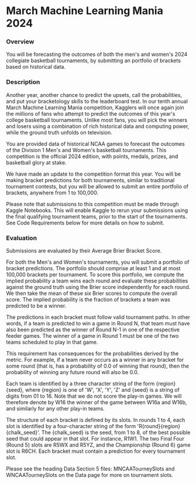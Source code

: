 # March Machine Learning Mania 2024

### Overview
You will be forecasting the outcomes of both the men's and women's 2024 collegiate basketball tournaments, by submitting an portfolio of brackets based on historical data.

### Description
Another year, another chance to predict the upsets, call the probabilities, and put your bracketology skills to the leaderboard test. In our tenth annual March Machine Learning Mania competition, Kagglers will once again join the millions of fans who attempt to predict the outcomes of this year's college basketball tournaments. Unlike most fans, you will pick the winners and losers using a combination of rich historical data and computing power, while the ground truth unfolds on television.

You are provided data of historical NCAA games to forecast the outcomes of the Division 1 Men's and Women's basketball tournaments. This competition is the official 2024 edition, with points, medals, prizes, and basketball glory at stake.

We have made an update to the competition format this year. You will be making bracket predictions for both tournaments, similar to traditional tournament contests, but you will be allowed to submit an entire portfolio of brackets, anywhere from 1 to 100,000.

Please note that submissions to this competition must be made through Kaggle Notebooks. This will enable Kaggle to rerun your submissions using the final qualifying tournament teams, prior to the start of the tournaments. See Code Requirements below for more details on how to submit.

### Evaluation
Submissions are evaluated by their Average Brier Bracket Score.

For both the Men's and Women's tournaments, you will submit a portfolio of bracket predictions. The portfolio should comprise at least 1 and at most 100,000 brackets per tournament. To score this portfolio, we compute the implied probability a team wins each round and evaluate these probabilities against the ground truth using the Brier score independently for each round. We then take the mean of these six Brier scores to compute the overall score. The implied probability is the fraction of brackets a team was predicted to be a winner.

The predictions in each bracket must follow valid tournament paths. In other words, if a team is predicted to win a game in Round N, that team must have also been predicted as the winner of Round N-1 in one of the respective feeder games. The winner of a game in Round 1 must be one of the two teams scheduled to play in that game.

This requirement has consequences for the probabilities derived by the metric. For example, if a team never occurs as a winner in any bracket for some round (that is, has a probability of 0.0 of winning that round), then the probability of winning any future round will also be 0.0.

Each team is identified by a three character string of the form {region}{seed}, where {region} is one of 'W', 'X', 'Y', 'Z' and {seed} is a string of digits from 01 to 16. Note that we do not score the play-in games. We will therefore denote by W16 the winner of the game between W16a and W16b, and similarly for any other play-in teams.

The structure of each bracket is defined by its slots. In rounds 1 to 4, each slot is identified by a four-character string of the form 'R{round}{region}{chalk_seed}'. The {chalk_seed} is the seed, from 1 to 8, of the best possible seed that could appear in that slot. For instance, R1W1. The two Final Four (Round 5) slots are R5WX and R5YZ, and the Championship (Round 6) game slot is R6CH. Each bracket must contain a prediction for every tournament slot.

Please see the heading Data Section 5 files: MNCAATourneySlots and WNCAATourneySlots on the Data page for more on tournament slots.
